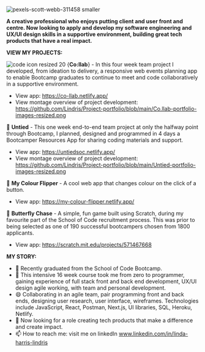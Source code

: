 ![pexels-scott-webb-311458 smaller](https://user-images.githubusercontent.com/93371648/160214314-5216bc5f-e976-49bd-95f2-ef5aaf7074fc.jpg)







**A creative professional who enjoys putting client and user front and centre. Now looking to apply and develop my software engineering and UX/UI design skills in a supportive environment, building great tech products that have a real impact.**

**VIEW MY PROJECTS:**

![code icon resized 20](https://user-images.githubusercontent.com/93371648/171176838-e7a7b05f-3bf3-4ec8-96ba-c31732eb7d7f.png) {**Co:llab**} -
In this four week team project I developed, from ideation to delivery, a responsive web events planning app to enable Bootcamp graduates to continue to meet and code collaboratively in a supportive environment. 
- View app: https://co-llab.netlify.app/  
- View montage overview of project development: https://github.com/Lindris/Project-portfolio/blob/main/Co.llab-portfolio-images-resized.png

👯 **Untied** - 
This one week end-to-end team project at only the halfway point through Bootcamp, I planned, designed and programmed in 4 days a Bootcamper Resources App for sharing coding materials and support.
- View app: https://untiedsoc.netlify.app/  
- View montage overview of project development: https://github.com/Lindris/Project-portfolio/blob/main/Untied-portfolio-images-resized.png

👯 **My Colour Flipper** -
A cool web app that changes colour on the click of a button.
- View app: https://my-colour-flipper.netlify.app/ 

👯 **Butterfly Chase** - 
A simple, fun game built using Scratch, during my favourite part of the School of Code recruitment process. This was prior to being selected as one of 190 successful bootcampers chosen from 1800 applicants.
- View app: https://scratch.mit.edu/projects/571467668 


**MY STORY:**

- 🔭 Recently graduated from the School of Code Bootcamp.
- 🌱 This intensive 16 week course took me from zero to programmer, gaining experience of full stack front and back end development, UX/UI design agile working, with team and personal development.
- 😄 Collaborating in an agile team, pair programming front and back ends, designing user research, user interface, wireframes. Technologies include JavaScript, React, Postman, Next.js, UI libraries, SQL, Heroku, Netlify.   
- 💬 Now looking for a role creating tech products that make a difference and create impact.
- 📫 How to reach me: visit me on linkedIn www.linkedin.com/in/linda-harris-lindris



